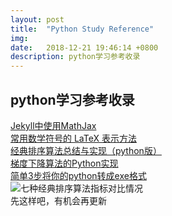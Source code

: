 ```yaml
---
layout: post
title:  "Python Study Reference"
img: 
date:   2018-12-21 19:46:14 +0800
description: python学习参考收录
---
```


## python学习参考收录
[Jekyll中使用MathJax](http://pkuwwt.github.io/linux/2013-12-03-jekyll-using-mathjax/)
<br>
[常用数学符号的 LaTeX 表示方法](http://www.mohu.org/info/symbols/symbols.htm)
<br>
[经典排序算法总结与实现（python版）](https://bigquant.com/community/t/topic/128778)
<br>
[梯度下降算法的Python实现](https://bigquant.com/community/t/topic/128341)
<br>
[简单3步将你的python转成exe格式](https://zhuanlan.zhihu.com/p/38659588)
<br>
![七种经典排序算法指标对比情况](https://bigquant.com/community/community/uploads/default/original/3X/e/7/e7d5d2c47d863a9088c7e0c5fd8a754c2ddf1281.jpeg)
<br>
先这样吧，有机会再更新